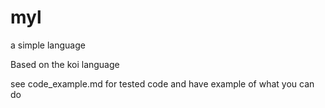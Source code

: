 myl
===

a simple language

Based on the koi language

see code_example.md for tested code and have example of what you can do
